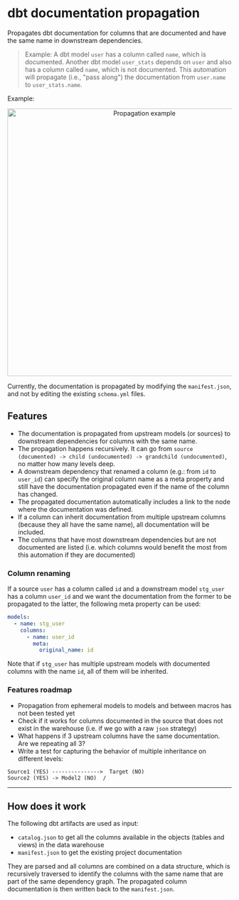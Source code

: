 # dbt documentation propagation

Propagates dbt documentation for columns that are documented and have the same name in downstream dependencies.

> Example: A dbt model `user` has a column called `name`, which is documented. Another dbt model `user_stats`
> depends on `user` and also has a column called `name`, which is not documented. This automation will
> propagate (i.e., "pass along") the documentation from `user.name` to `user_stats.name`.

Example:

<p align="center">
    <a href="https://github.com/voi-oss/dbt-toolkit/blob/main/docs/propagation_simple.png">
        <img 
          src="https://github.com/voi-oss/dbt-toolkit/blob/main/docs/propagation_simple.png?raw=true" 
          alt="Propagation example"
          width="600px"
        />
    </a>
</p>

Currently, the documentation is propagated by modifying the `manifest.json`, and not by editing the
existing `schema.yml` files.

## Features

* The documentation is propagated from upstream models (or sources) to downstream dependencies for columns with the same
  name.
* The propagation happens recursively. It can go
  from `source (documented) -> child (undocumented) -> grandchild (undocumented)`, no matter how many levels deep.
* A downstream dependency that renamed a column (e.g.: from `id` to `user_id`) can specify the original column name as a
  meta property and still have the documentation propagated even if the name of the column has changed.
* The propagated documentation automatically includes a link to the node where the documentation was defined.
* If a column can inherit documentation from multiple upstream columns (because they all have the same name), all
  documentation will be included.
* The columns that have most downstream dependencies but are not documented are listed (i.e. which columns would benefit
  the most from this automation if they are documented)

### Column renaming

If a source `user` has a column called `id` and a downstream model `stg_user` has a column `user_id` and we want the
documentation from the former to be propagated to the latter, the following meta property can be used:

```yaml
models:
  - name: stg_user
    columns:
      - name: user_id
        meta:
          original_name: id
```

Note that if `stg_user` has multiple upstream models with documented columns with the name `id`, all of them will be
inherited.

### Features roadmap

* Propagation from ephemeral models to models and between macros has not been tested yet
* Check if it works for columns documented in the source that does not exist in the warehouse (i.e. if we go with a
  raw `json` strategy)
* What happens if 3 upstream columns have the same documentation. Are we repeating all 3?
* Write a test for capturing the behavior of multiple inheritance on different levels:

```
Source1 (YES) --------------->  Target (NO)
Source2 (YES) -> Model2 (NO)  /
```

---

## How does it work

The following dbt artifacts are used as input:

* `catalog.json` to get all the columns available in the objects (tables and views) in the data warehouse
* `manifest.json` to get the existing project documentation

They are parsed and all columns are combined on a data structure, which is recursively traversed to identify the columns
with the same name that are part of the same dependency graph. The propagated column documentation is then written back
to the `manifest.json`.
